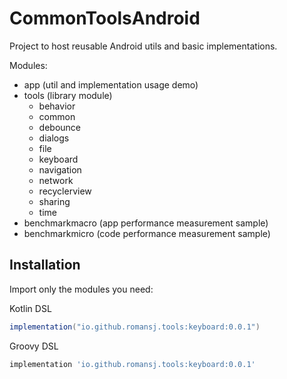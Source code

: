 # CommonToolsAndroid
Project to host reusable Android utils and basic implementations.

Modules:
- app (util and implementation usage demo)
- tools (library module)
  - behavior
  - common
  - debounce
  - dialogs
  - file
  - keyboard
  - navigation
  - network
  - recyclerview
  - sharing
  - time
- benchmarkmacro (app performance measurement sample)
- benchmarkmicro (code performance measurement sample)

## Installation
Import only the modules you need:

Kotlin DSL
```groovy
implementation("io.github.romansj.tools:keyboard:0.0.1")
```

Groovy DSL
```groovy
implementation 'io.github.romansj.tools:keyboard:0.0.1'
```



